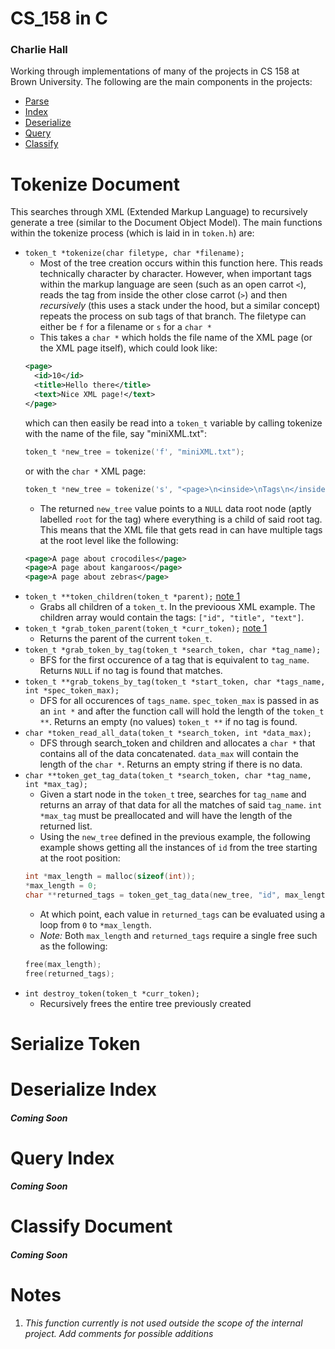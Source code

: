# CS_158 in C
### Charlie Hall

Working through implementations of many of the projects in CS 158 at Brown University. The following are the main components in the projects:

- [Parse](#Tokenize-Document)
- [Index](#Serialize-Token)
- [Deserialize](#Deserialize-Index)
- [Query](#Query-Index)
- [Classify](#Classify-Document)

# Tokenize Document
This searches through XML (Extended Markup Language) to recursively generate a tree (similar to the Document Object Model). The main functions within the tokenize process (which is laid in in `token.h`) are:
- `token_t *tokenize(char filetype, char *filename);`
  - Most of the tree creation occurs within this function here. This reads technically character by character. However, when important tags within the markup language are seen (such as an open carrot `<`), reads the tag from inside the other close carrot (`>`) and then _recursively_ (this uses a stack under the hood, but a similar concept) repeats the process on sub tags of that branch. The filetype can either be `f` for a filename or `s` for a `char *`
  - This takes a `char *` which holds the file name of the XML page (or the XML page itself), which could look like:
  ```XML
  <page>
    <id>10</id>
    <title>Hello there</title>
    <text>Nice XML page!</text>
  </page>
  ```
  which can then easily be read into a `token_t` variable by calling tokenize with the name of the file, say "miniXML.txt":
  ```C
  token_t *new_tree = tokenize('f', "miniXML.txt");
  ```
  or with the `char *` XML page:
  ```C
  token_t *new_tree = tokenize('s', "<page>\n<inside>\nTags\n</inside>\n</page>");
  ```
  - The returned `new_tree` value points to a `NULL` data root node (aptly labelled `root` for the tag) where everything is a child of said root tag. This means that the XML file that gets read in can have multiple tags at the root level like the following:
  ```XML
  <page>A page about crocodiles</page>
  <page>A page about kangaroos</page>
  <page>A page about zebras</page>
  ```
- `token_t **token_children(token_t *parent);` [note 1](#Notes)
  - Grabs all children of a `token_t`. In the previoous XML example. The children array would contain the tags: `["id", "title", "text"]`.
- `token_t *grab_token_parent(token_t *curr_token);` [note 1](#Notes)
  - Returns the parent of the current `token_t`.
- `token_t *grab_token_by_tag(token_t *search_token, char *tag_name);`
  - BFS for the first occurence of a tag that is equivalent to `tag_name`. Returns `NULL` if no tag is found that matches.
- `token_t **grab_tokens_by_tag(token_t *start_token, char *tags_name, int *spec_token_max);`
  - DFS for all occurences of `tags_name`. `spec_token_max` is passed in as an `int *` and after the function call will hold the length of the `token_t **`. Returns an empty (no values) `token_t **` if no tag is found.
- `char *token_read_all_data(token_t *search_token, int *data_max);`
  - DFS through search_token and children and allocates a `char *` that contains all of the data concatenated. `data_max` will contain the length of the `char *`. Returns an empty string if there is no data.
- `char **token_get_tag_data(token_t *search_token, char *tag_name, int *max_tag);`
  - Given a start node in the `token_t` tree, searches for `tag_name` and returns an array of that data for all the matches of said `tag_name`. `int *max_tag` must be preallocated and will have the length of the returned list.
  - Using the `new_tree` defined in the previous example, the following example shows getting all the instances of `id` from the tree starting at the root position:
  ```C
  int *max_length = malloc(sizeof(int));
  *max_length = 0;
  char **returned_tags = token_get_tag_data(new_tree, "id", max_length);
  ```
  - At which point, each value in `returned_tags` can be evaluated using a loop from `0` to `*max_length`.
  - *Note:* Both `max_length` and `returned_tags` require a single free such as the following:
  ```C
  free(max_length);
  free(returned_tags);
  ```
- `int destroy_token(token_t *curr_token);`
  - Recursively frees the entire tree previously created

# Serialize Token

# Deserialize Index
#### _Coming Soon_

# Query Index
#### _Coming Soon_

# Classify Document
#### _Coming Soon_

# Notes
  1. _This function currently is not used outside the scope of the internal project. Add comments for possible additions_
